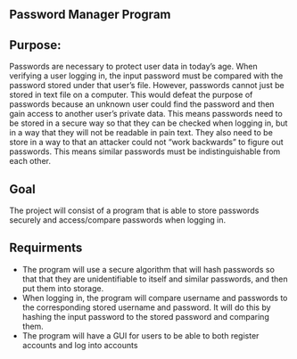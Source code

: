 ## Password Manager Program


## Purpose: 
Passwords are necessary to protect user data in today’s age. When verifying a user logging in, the input password must be compared with the password stored under that user’s file. However, passwords cannot just be stored in text file on a computer. This would defeat the purpose of passwords because an unknown user could find the password and then gain access to another user’s private data. This means passwords need to be stored in a secure way so that they can be checked when logging in, but in a way that they will not be readable in pain text. They also need to be store in a way to that an attacker could not “work backwards” to figure out passwords. This means similar passwords must be indistinguishable from each other.

## Goal
The project will consist of a program that is able to store passwords securely and access/compare passwords when logging in.

## Requirments
- The program will use a secure algorithm that will hash passwords so that that they are unidentifiable to itself and similar passwords, and then put
them into storage.
- When logging in, the program will compare username and passwords to the corresponding stored username and password. It will do this by hashing the
input password to the stored password and comparing them. 
- The program will have a GUI for users to be able to both register accounts and log into accounts
